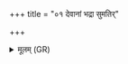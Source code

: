 +++
title = "०१ देवानां भद्रा सुमतिर्"

+++
<details><summary>मूलम् (GR)</summary>

देवानां भद्रा सुमतिर् ऋजूयतां  
देवानां रातिर् अभि नो नि वर्तताम् ।  
देवानां सख्यम् उप सेदिमा वयं  
देवा न आयुः प्र तिरन्तु जीवसे ॥
</details>